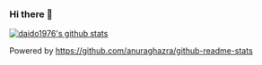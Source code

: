### Hi there 👋

<!--
**daido1976/daido1976** is a ✨ _special_ ✨ repository because its `README.md` (this file) appears on your GitHub profile.

Here are some ideas to get you started:

- 🔭 I’m currently working on ...
- 🌱 I’m currently learning ...
- 👯 I’m looking to collaborate on ...
- 🤔 I’m looking for help with ...
- 💬 Ask me about ...
- 📫 How to reach me: ...
- 😄 Pronouns: ...
- ⚡ Fun fact: ...
-->

[![daido1976's github stats](https://github-readme-stats.vercel.app/api?username=daido1976)](https://github.com/anuraghazra/github-readme-stats)

Powered by https://github.com/anuraghazra/github-readme-stats
